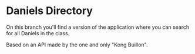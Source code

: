 # Daniels Directory

On this branch you'll find a version of the application where you can search for all Daniels in the class.

Based on an API made by the one and only "Kong Buillon".